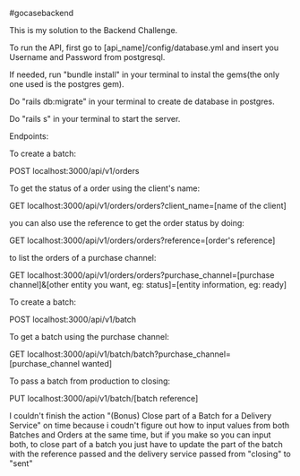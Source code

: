 #gocasebackend


This is my solution to the Backend Challenge. 


To run the API, first go to [api_name]/config/database.yml and insert you Username and Password from postgresql.


If needed, run "bundle install" in your terminal to instal the gems(the only one used is the postgres gem).


Do "rails db:migrate" in your terminal to create de database in postgres.


Do "rails s" in your terminal to start the server.



Endpoints:

To create a batch:

POST localhost:3000/api/v1/orders


To get the status of a order using the client's name:

GET localhost:3000/api/v1/orders/orders?client_name=[name of the client]


you can also use the reference to get the order status by doing:

GET localhost:3000/api/v1/orders/orders?reference=[order's reference]


to list the orders of a purchase channel:

GET localhost:3000/api/v1/orders/orders?purchase_channel=[purchase channel]&[other entity you want, eg: status]=[entity information,    eg: ready]


To create a batch:

POST localhost:3000/api/v1/batch


To get a batch using the purchase channel:

GET localhost:3000/api/v1/batch/batch?purchase_channel=[purchase_channel wanted]


To pass a batch from production to closing:

PUT localhost:3000/api/v1/batch/[batch reference]



I couldn't finish the action "(Bonus) Close part of a Batch for a Delivery Service" on time because i coudn't figure out how to input values from both Batches and Orders at the same time, but if you make so you can input both, to close part of a batch you just have to update the part of the batch with the reference passed and the delivery service passed from "closing" to "sent"


